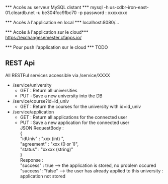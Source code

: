 *** Accès au serveur MySQL distant ***
mysql -h us-cdbr-iron-east-01.cleardb.net -u be304fcc9fbc70 -p
password : xxxxxxxx

*** Accès à l'application en local ***
localhost:8080/...

*** Accès à l'application sur le cloud***
https://exchangesemester.cfapps.io/

*** Pour push l'application sur le cloud ***
    TODO


<h2> REST Api </h2>
<div>
  All RESTFul services accessible via /service/XXXX
  <ul>
    <li> /service/university
        <ul>
            <li>
                GET : Return all universities
            </li>
            <li>
                PUT : Save a new university into the DB
            </li>
        </ul>
    </li>
    <li> /service/course?id=id_univ
       <ul>
           <li>
               GET : Return the courses for the university with id=id_univ
           </li>
        </ul>
    </li>
    <li> /service/application 
        <ul>
            <li> GET : Return all applications for the connected user</li>
            <li> PUT : Save a new application for the connected user <br>
                JSON RequestBody : <br>
                {  <br> 
                "idUniv" : "xxx (int) ", <br>
                "agreement" : "xxx (0 or 1)", <br>
                "status" : "xxxxx (string)" <br>
                } <br>
                Response : <br> "success" : true --> the application is stored, no problem occured <br>
                 "success": "false" --> the user has already applied to this university : application not stored
            </li>
        </ul>
      </li>
  </ul>
</div>
